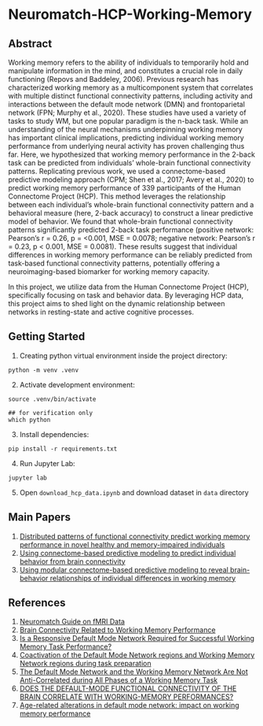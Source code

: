 # Neuromatch-HCP-Working-Memory

## Abstract
Working memory refers to the ability of individuals to temporarily hold and manipulate information in the mind, and constitutes a crucial role in daily functioning (Repovs and Baddeley, 2006). Previous research has characterized working memory as a multicomponent system that correlates with multiple distinct functional connectivity patterns, including activity and interactions between the default mode network (DMN) and frontoparietal network (FPN; Murphy et al., 2020). These studies have used a variety of tasks to study WM, but one popular paradigm is the n-back task. While an understanding of the neural mechanisms underpinning working memory has important clinical implications, predicting individual working memory performance from underlying neural activity has proven challenging thus far. Here, we hypothesized that working memory performance in the 2-back task can be predicted from individuals’ whole-brain functional connectivity patterns. Replicating previous work, we used a connectome-based predictive modeling approach (CPM; Shen et al., 2017; Avery et al., 2020) to predict working memory performance of 339 participants of the Human Connectome Project (HCP). This method leverages the relationship between each individual’s whole-brain functional connectivity pattern and a behavioral measure (here, 2-back accuracy) to construct a linear predictive model of behavior. We found that whole-brain functional connectivity patterns significantly predicted 2-back task performance (positive network: Pearson’s r = 0.26, p = <0.001, MSE = 0.0078; negative network: Pearson’s r = 0.23, p < 0.001, MSE = 0.0081). These results suggest that individual differences in working memory performance can be reliably predicted from task-based functional connectivity patterns, potentially offering a neuroimaging-based biomarker for working memory capacity.

In this project, we utilize data from the Human Connectome Project (HCP), specifically focusing on task and behavior data. By leveraging HCP data, this project aims to shed light on the dynamic relationship between networks in resting-state and active cognitive processes.

## Getting Started
1. Creating python virtual environment inside the project directory:
```shell
python -m venv .venv
```

2. Activate development environment:

```shell
source .venv/bin/activate

## for verification only
which python
```

3. Install dependencies:
```shell
pip install -r requirements.txt
```

4. Run Jupyter Lab:
```shell
jupyter lab
```

5. Open `download_hcp_data.ipynb` and download dataset in `data` directory

## Main Papers
1. [Distributed patterns of functional connectivity predict working memory performance in novel healthy and memory-impaired individuals](https://www.ncbi.nlm.nih.gov/pmc/articles/PMC8004893/)
2. [Using connectome-based predictive modeling to predict individual behavior from brain connectivity](https://www.ncbi.nlm.nih.gov/pmc/articles/PMC5526681/)
3. [Using modular connectome-based predictive modeling to reveal brain-behavior relationships of individual differences in working memory](https://pubmed.ncbi.nlm.nih.gov/37349540/)

## References
1. [Neuromatch Guide on fMRI Data](https://compneuro.neuromatch.io/projects/fMRI/README.html)
2. [Brain Connectivity Related to Working Memory Performance](https://www.jneurosci.org/content/jneuro/26/51/13338.full.pdf)
3. [Is a Responsive Default Mode Network Required for Successful Working Memory Task Performance?](https://www.jneurosci.org/content/35/33/11595.short)
4. [Coactivation of the Default Mode Network regions and Working Memory Network regions during task preparation](https://www.nature.com/articles/srep05954)
5. [The Default Mode Network and the Working Memory Network Are Not Anti-Correlated during All Phases of a Working Memory Task](https://journals.plos.org/plosone/article?id=10.1371/journal.pone.0123354)
6. [DOES THE DEFAULT-MODE FUNCTIONAL CONNECTIVITY OF THE BRAIN CORRELATE WITH WORKING-MEMORY PERFORMANCES?](https://www.architalbiol.org/index.php/aib/article/view/14711)
7. [Age-related alterations in default mode network: impact on working memory performance](https://www.ncbi.nlm.nih.gov/pmc/articles/PMC2842461/)